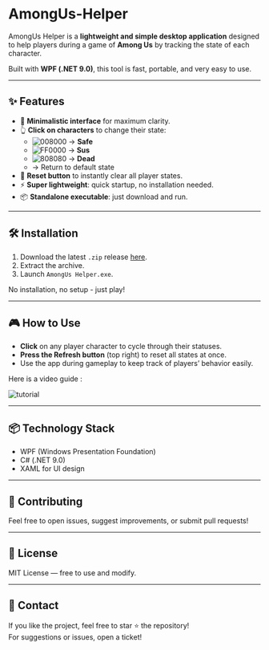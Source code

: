 # AmongUs-Helper

AmongUs Helper is a **lightweight and simple desktop application** designed to help players during a game of **Among Us** by tracking the state of each character.  

Built with **WPF (.NET 9.0)**, this tool is fast, portable, and very easy to use.  

---

## ✨ Features

- 🎨 **Minimalistic interface** for maximum clarity.  
- 👆 **Click on characters** to change their state:  
  - ![008000](https://place-hold.it/10/008000/008000 "LimeGreen") → **Safe**  
  - ![FF0000](https://place-hold.it/10/FF0000/FF0000 "Red") → **Sus**  
  - ![808080](https://place-hold.it/10/808080/808080 "Gray") → **Dead**  
  - → Return to default state  
- 🔁 **Reset button** to instantly clear all player states.  
- ⚡ **Super lightweight**: quick startup, no installation needed.  
- 📦 **Standalone executable**: just download and run.  

---

## 🛠 Installation  

1. Download the latest `.zip` release [here](https://github.com/lucas-jammes/AmongUs-Helper/releases/tag/prod#:~:text=AmongUsHelper%2Dv1.0.0.zip "Link to the zip folder").  
2. Extract the archive.  
3. Launch `AmongUs Helper.exe`.  

No installation, no setup - just play!  

---

## 🎮 How to Use  

- **Click** on any player character to cycle through their statuses.  
- **Press the Refresh button** (top right) to reset all states at once.  
- Use the app during gameplay to keep track of players’ behavior easily.  

Here is a video guide :  

![tutorial](https://github.com/user-attachments/assets/97f08424-7b7e-45b6-9295-bbfdbaec97e1 "Change status by clicking on the crewmates!")  

---

## 📦 Technology Stack  

- WPF (Windows Presentation Foundation)  
- C# (.NET 9.0)  
- XAML for UI design  

---

## 🤝 Contributing

Feel free to open issues, suggest improvements, or submit pull requests!  

---

## 📜 License

MIT License — free to use and modify.

---

## 💬 Contact

If you like the project, feel free to star ⭐ the repository!  
For suggestions or issues, open a ticket!
